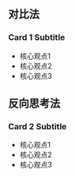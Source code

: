 
<div class="card-container">
	  <!-- 卡片内容 -->
	<div class="card">
	    <h2>对比法</h2>
	    <h3>Card 1 Subtitle</h3>
	    <ul>
	        <li>核心观点1</li>
	        <li>核心观点2</li>
	        <li>核心观点3</li>
	    </ul>
	</div>
	<div class="card">
	    <h2>反向思考法</h2>
	    <h3>Card 2 Subtitle</h3>
	    <ul>
	        <li>核心观点1</li>
	        <li>核心观点2</li>
	        <li>核心观点3</li>
	    </ul>
	</div>
	<!-- 更多卡片 -->
</div>

